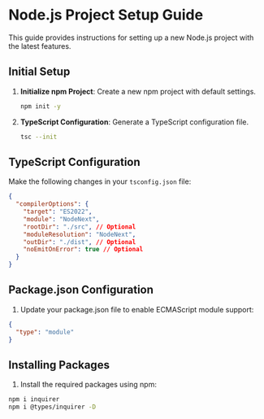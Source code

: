 # Node.js Project Setup Guide

This guide provides instructions for setting up a new Node.js project with the latest features.

## Initial Setup

1. **Initialize npm Project**: Create a new npm project with default settings.

   ```bash
   npm init -y
   ```

2. **TypeScript Configuration**: Generate a TypeScript configuration file.
   ```bash
   tsc --init
   ```

## TypeScript Configuration

Make the following changes in your `tsconfig.json` file:

```json
{
  "compilerOptions": {
    "target": "ES2022",
    "module": "NodeNext",
    "rootDir": "./src", // Optional
    "moduleResolution": "NodeNext",
    "outDir": "./dist", // Optional
    "noEmitOnError": true // Optional
  }
}
```

## Package.json Configuration

1. Update your package.json file to enable ECMAScript module support:

```json
{
  "type": "module"
}
```

## Installing Packages

1. Install the required packages using npm:

```bash
npm i inquirer
npm i @types/inquirer -D
```
